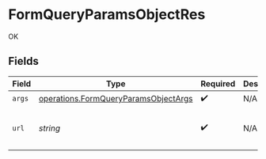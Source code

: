 # FormQueryParamsObjectRes

OK


## Fields

| Field                                                                                                                                                                                                                                                                                                                                                                                                                                                                                                                                                                                                                                                                                                                                                                   | Type                                                                                                                                                                                                                                                                                                                                                                                                                                                                                                                                                                                                                                                                                                                                                                    | Required                                                                                                                                                                                                                                                                                                                                                                                                                                                                                                                                                                                                                                                                                                                                                                | Description                                                                                                                                                                                                                                                                                                                                                                                                                                                                                                                                                                                                                                                                                                                                                             | Example                                                                                                                                                                                                                                                                                                                                                                                                                                                                                                                                                                                                                                                                                                                                                                 |
| ----------------------------------------------------------------------------------------------------------------------------------------------------------------------------------------------------------------------------------------------------------------------------------------------------------------------------------------------------------------------------------------------------------------------------------------------------------------------------------------------------------------------------------------------------------------------------------------------------------------------------------------------------------------------------------------------------------------------------------------------------------------------- | ----------------------------------------------------------------------------------------------------------------------------------------------------------------------------------------------------------------------------------------------------------------------------------------------------------------------------------------------------------------------------------------------------------------------------------------------------------------------------------------------------------------------------------------------------------------------------------------------------------------------------------------------------------------------------------------------------------------------------------------------------------------------- | ----------------------------------------------------------------------------------------------------------------------------------------------------------------------------------------------------------------------------------------------------------------------------------------------------------------------------------------------------------------------------------------------------------------------------------------------------------------------------------------------------------------------------------------------------------------------------------------------------------------------------------------------------------------------------------------------------------------------------------------------------------------------- | ----------------------------------------------------------------------------------------------------------------------------------------------------------------------------------------------------------------------------------------------------------------------------------------------------------------------------------------------------------------------------------------------------------------------------------------------------------------------------------------------------------------------------------------------------------------------------------------------------------------------------------------------------------------------------------------------------------------------------------------------------------------------- | ----------------------------------------------------------------------------------------------------------------------------------------------------------------------------------------------------------------------------------------------------------------------------------------------------------------------------------------------------------------------------------------------------------------------------------------------------------------------------------------------------------------------------------------------------------------------------------------------------------------------------------------------------------------------------------------------------------------------------------------------------------------------- |
| `args`                                                                                                                                                                                                                                                                                                                                                                                                                                                                                                                                                                                                                                                                                                                                                                  | [operations.FormQueryParamsObjectArgs](../../models/operations/formqueryparamsobjectargs.md)                                                                                                                                                                                                                                                                                                                                                                                                                                                                                                                                                                                                                                                                            | :heavy_check_mark:                                                                                                                                                                                                                                                                                                                                                                                                                                                                                                                                                                                                                                                                                                                                                      | N/A                                                                                                                                                                                                                                                                                                                                                                                                                                                                                                                                                                                                                                                                                                                                                                     |                                                                                                                                                                                                                                                                                                                                                                                                                                                                                                                                                                                                                                                                                                                                                                         |
| `url`                                                                                                                                                                                                                                                                                                                                                                                                                                                                                                                                                                                                                                                                                                                                                                   | *string*                                                                                                                                                                                                                                                                                                                                                                                                                                                                                                                                                                                                                                                                                                                                                                | :heavy_check_mark:                                                                                                                                                                                                                                                                                                                                                                                                                                                                                                                                                                                                                                                                                                                                                      | N/A                                                                                                                                                                                                                                                                                                                                                                                                                                                                                                                                                                                                                                                                                                                                                                     | http://localhost:35123/anything/queryParams/form/obj?any=any&bigint=8821239038968084&bigintStr=9223372036854775808&bool=true&boolOpt=true&date=2020-01-01&dateTime=2020-01-01T00%3A00%3A00.000000001Z&decimal=3.141592653589793&decimalStr=3.14159265358979344719667586&enum=one&float32=1.1&int=1&int32=1&int32Enum=55&intEnum=2&num=1.1&objParam=any%2Cany%2Cbigint%2C8821239038968084%2CbigintStr%2C9223372036854775808%2Cbool%2Ctrue%2CboolOpt%2Ctrue%2Cdate%2C2020-01-01%2CdateTime%2C2020-01-01T00%3A00%3A00.000000001Z%2Cdecimal%2C3.141592653589793%2CdecimalStr%2C3.14159265358979344719667586%2Cenum%2Cone%2Cfloat32%2C1.1%2Cint%2C1%2Cint32%2C1%2Cint32Enum%2C55%2CintEnum%2C2%2Cnum%2C1.1%2Cstr%2Ctest%2CstrOpt%2CtestOptional&str=test&strOpt=testOptional |